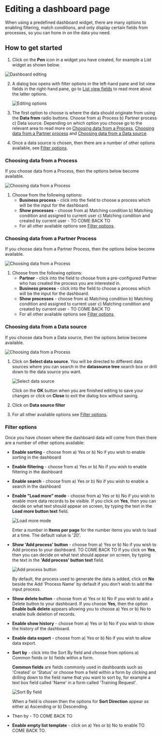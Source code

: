 # Editing a dashboard page #

When using a predefined dashboard widget, there are many options to enabling filtering, match conditions, and only display certain fields from processes, so you can hone in on the data you need.



## How to get started ##

1. Click on the **Pen** icon in a widget you have created, for example a List widget as shown below.

![Dashboard editing](images/dashboardconfig.png)

2. A dialog box opens with filter options in the left-hand pane and list view fields in the right-hand pane, go to [List view fields](#list-view-fields) to read more about the latter options.

   ![Editing options](images/listconfig.png)

3. The first option to choose is where the data should originate from using the **Data from** radio buttons. Choose from a) Process b) Partner process c) Data source. Depending on which option you choose go to the relevant area to read more on [Choosing data from a Process](#choosing-data-from-a-process), [Choosing data from a Partner process](#choosing-data=from-a=partner-process) and [Choosing data from a Data source](#choosing-data-from-a-data-source).

4. Once a data source is chosen, then there are a number of other options available, see [Filter options](#filter-options).

   

### Choosing data from a Process ###

If you choose data from a Process, then the options below become available.

![Choosing data from a Process](images/processdata.png)

1. Choose from the following options:
   - **Business process** - click into the field to choose a process which will be the input for the dashboard.
   - **Show processes** - choose from a) Matching condition b) Matching condition and assigned to current user c) Matching condition and created by current user - TO COME BACK TO
   - For all other available options see [Filter options](#filter-options).



### Choosing data from a Partner Process ###

If you choose data from a Partner Process, then the options below become available.

![Choosing data from a Process](images/partnerprocess_resized.png)

1. Choose from the following options:
   - **Partner** - click into the field to choose from a pre-configured Partner who has created the process you are interested in.
   - **Business process** - click into the field to choose a process which will be the input for the dashboard.
   - **Show processes** - choose from a) Matching condition b) Matching condition and assigned to current user c) Matching condition and created by current user - TO COME BACK TO
   - For all other available options see [Filter options](#filter-options).



### Choosing data from a Data source ###

If you choose data from a Data source, then the options below become available.

![Choosing data from a Process](images/dataprocess_resized.png)

1. Click on **Select data source**. You will be directed to different data sources where you can search in the **datasource tree** search box or drill down to the data source you want. 

   ![Select data source](images/selectdatasource.png)

   Click on the **OK** button when you are finished editing to save your changes or click on **Close** to exit the dialog box without saving.

1. Click on **Data source filter**

1. For all other available options see [Filter options](#filter-options).

   

### Filter options ###
Once you have chosen where the dashboard data will come from then there are a number of other options available: 

- **Enable sorting** - choose from a) Yes or b) No if you wish to enable sorting in the dashboard

- **Enable filtering** - choose from a) Yes or b) No if you wish to enable filtering in the dashboard

- **Enable search** - choose from a) Yes or b) No if you wish to enable a search in the dashboard

- **Enable "Load more" mode** - choose from a) Yes or b) No if you wish to enable more data records to be visible. If you click on **Yes**, then you can decide on what text should appear on screen, by typing the text in the **Load more button text** field.

  ![Load more mode](images/loadmore.png)

  Enter a number in **Items per page** for the number items you wish to load at a time. The default value is '20'.

- **Show 'Add process' button** - choose from a) Yes or b) No if you wish to Add process to your dashboard. TO COME BACK TO If you click on **Yes**, then you can decide on what text should appear on screen, by typing the text in the **'Add process' button text** field. 

  ![Add process button](images/addprocess.png)

  By default, the process used to generate the data is added, click on **No** beside the Add 'Process Name' by default if you don't wish to add the input process.

- **Show delete button** - choose from a) Yes or b) No if you wish to add a Delete button to your dashboard. If you choose **Yes**, then the option **Enable bulk delete** appears allowing you to choose a) Yes or b) No to enable bulk deletion of records.

- **Enable show history** - choose from a) Yes or b) No if you wish to show the history of the dashboard.

- **Enable data export** - choose from a) Yes or b) No if you wish to allow data export.

- **Sort by** - click into the Sort By field and choose from options a) Common fields or b) fields within a form.

  **Common fields** are fields commonly used in dashboards such as 'Created' or 'Status' or choose from a field within a form by clicking and drilling down to the field name that you want to sort by, for example a text box field called 'Name' in a form called 'Training Request'.

  ![Sort By field](images/sortbyfield.png)

  When a field is chosen then the options for **Sort Direction** appear as either a) Ascending or b) Descending.

- Then by - TO COME BACK TO

- **Enable empty list template** - click on a) Yes or b) No to enable TO COME BACK TO.



